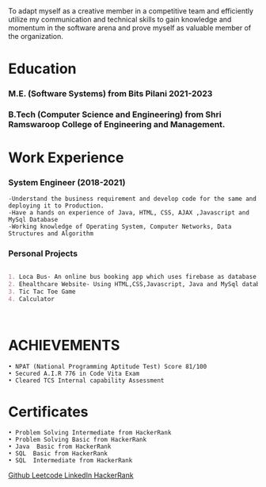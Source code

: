 ##
To adapt myself as a creative member in a competitive team and efficiently utilize my communication and technical skills to gain knowledge and momentum in the software arena and prove myself as valuable member of the organization.

# Education
### M.E. (Software Systems) from Bits Pilani 2021-2023
### B.Tech (Computer Science and Engineering) from Shri Ramswaroop College of Engineering and Management. 

# Work Experience

### System Engineer (2018-2021)
```
-Understand the business requirement and develop code for the same and deploying it to Production.
-Have a hands on experience of Java, HTML, CSS, AJAX ,Javascript and MySql Database
-Working knowledge of Operating System, Computer Networks, Data Structures and Algorithm
```
### Personal Projects
```markdown

1. Loca Bus- An online bus booking app which uses firebase as database 
2. Ehealthcare Website- Using HTML,CSS,Javascript, Java and MySql database.  
3. Tic Tac Toe Game
4. Calculator

  
```

# ACHIEVEMENTS
```
• NPAT (National Programming Aptitude Test) Score 81/100
• Secured A.I.R 776 in Code Vita Exam
• Cleared TCS Internal capability Assessment
```

# Certificates
```
• Problem Solving Intermediate from HackerRank
• Problem Solving Basic from HackerRank
• Java  Basic from HackerRank
• SQL  Basic from HackerRank
• SQL  Intermediate from HackerRank
```
 <a href="https://github.com/Yeeshaj"> Github </a>
<a href="https://leetcode.com/yeeshaj/">Leetcode </a>
<a href="https://www.linkedin.com/in/yeeshaj//">LinkedIn </a>
<a href="https://www.hackerrank.com/Yeeshaj">HackerRank</a>



